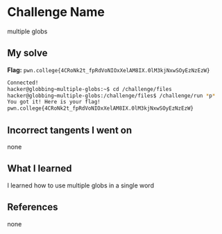 # Challenge Name
multiple globs
## My solve
**Flag:** `pwn.college{4CRoNk2t_fpRdVoNIOxXelAM8IX.0lM3kjNxwSOyEzNzEzW}`

```bash
Connected!
hacker@globbing~multiple-globs:~$ cd /challenge/files
hacker@globbing~multiple-globs:/challenge/files$ /challenge/run *p*
You got it! Here is your flag!
pwn.college{4CRoNk2t_fpRdVoNIOxXelAM8IX.0lM3kjNxwSOyEzNzEzW}
```
## Incorrect tangents I went on
none

## What I learned
I learned how to use multiple globs in a single word
## References 
none

